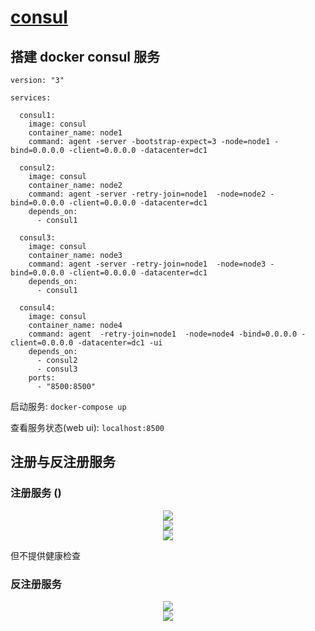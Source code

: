 # [consul](https://github.com/hashicorp/consul)

## 搭建 docker consul 服务

```docker
version: "3"

services:

  consul1:
    image: consul
    container_name: node1
    command: agent -server -bootstrap-expect=3 -node=node1 -bind=0.0.0.0 -client=0.0.0.0 -datacenter=dc1

  consul2:
    image: consul
    container_name: node2
    command: agent -server -retry-join=node1  -node=node2 -bind=0.0.0.0 -client=0.0.0.0 -datacenter=dc1
    depends_on:
      - consul1

  consul3:
    image: consul
    container_name: node3
    command: agent -server -retry-join=node1  -node=node3 -bind=0.0.0.0 -client=0.0.0.0 -datacenter=dc1
    depends_on:
      - consul1

  consul4:
    image: consul
    container_name: node4
    command: agent  -retry-join=node1  -node=node4 -bind=0.0.0.0 -client=0.0.0.0 -datacenter=dc1 -ui
    depends_on:
      - consul2
      - consul3
    ports:
      - "8500:8500"

```

启动服务:
`docker-compose up`

查看服务状态(web ui):
`localhost:8500`

## 注册与反注册服务

### 注册服务 ()

<div align=center><img src="https://tvax2.sinaimg.cn/large/006cK6rNly1gxtfawg0o0j30h00j0jy0.jpg">

</div>

<div align=center><img src="https://tva4.sinaimg.cn/large/006cK6rNly1gxtf4bwq35j31eu0hm0xe.jpg">
</div>

<div align=center><img src="https://tvax4.sinaimg.cn/large/006cK6rNly1gxtf6fbyc1j30h806egmu.jpg">
</div>

但不提供健康检查

>

### 反注册服务

<div align=center><img src="https://tva4.sinaimg.cn/large/006cK6rNly1gxtfb8wy49j30hc0gcdl0.jpg">

</div>

<div align=center><img src="https://tva3.sinaimg.cn/large/006cK6rNly1gxtf982a4qj31es0futbu.jpg">

</div>
